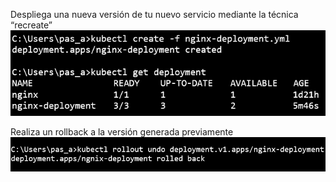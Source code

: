 Despliega una nueva versión de tu nuevo servicio mediante la técnica 
“recreate”
 ![alt text](images4/Imagen1.png)


Realiza un rollback a la versión generada previamente
![alt text](images4/Imagen2.png)